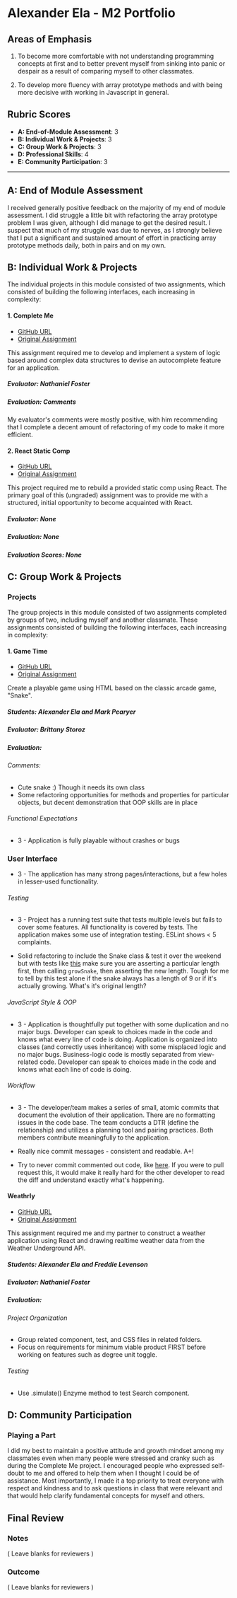 # Alexander Ela - M2 Portfolio

## Areas of Emphasis

1. To become more comfortable with not understanding programming concepts at first and to better prevent myself from sinking into panic or despair as a result of comparing myself to other classmates.

2. To develop more fluency with array prototype methods and with being more decisive with working in Javascript in general.

## Rubric Scores

* **A: End-of-Module Assessment**: 3
* **B: Individual Work & Projects**: 3
* **C: Group Work & Projects**: 3
* **D: Professional Skills**: 4
* **E: Community Participation**: 3

-----------------------

## A: End of Module Assessment
I received generally positive feedback on the majority of my end of module assessment.
I did struggle a little bit with refactoring the array prototype problem I was given, although I did manage to get the desired result.  I suspect that much of my struggle was due to nerves, as I strongly believe that I put a significant and sustained amount of effort in practicing array prototype methods daily, both in pairs and on my own.

## B: Individual Work & Projects

The individual projects in this module consisted of two assignments, which consisted of building the following interfaces, each increasing in complexity:

#### 1. Complete Me

* [GitHub URL](https://github.com/alexanderela/complete-me)
* [Original Assignment](http://frontend.turing.io/projects/complete-me.html)

This assignment required me to develop and implement a system of logic based around complex data structures to devise an autocomplete feature for an application.

##### Evaluator: Nathaniel Foster
##### Evaluation: Comments
My evaluator's comments were mostly positive, with him recommending that I complete a decent amount of refactoring of my code to make it more efficient.

#### 2. React Static Comp

* [GitHub URL](https://github.com/alexanderela/ae-react-static-comp)
* [Original Assignment](https://github.com/turingschool-examples/react-starter-kit/tree/react-static-comp)

This project required me to rebuild a provided static comp using React. The primary goal of this (ungraded) assignment was to provide me with a structured, initial opportunity to become acquainted with React.

##### Evaluator: None
##### Evaluation: None
##### Evaluation Scores: None


## C: Group Work & Projects

### Projects

The group projects in this module consisted of two assignments completed by groups of two, including myself and another classmate. These assignments consisted of building the following interfaces, each increasing in complexity:

#### 1. Game Time

* [GitHub URL](https://github.com/alexanderela/game-time)
* [Original Assignment](http://frontend.turing.io/projects/game-time.html)

Create a playable game using HTML based on the classic arcade game, "Snake".

##### Students: Alexander Ela and Mark Pearyer
##### Evaluator: Brittany Storoz
##### Evaluation: 
###### Comments:
* Cute snake :) Though it needs its own class
* Some refactoring opportunities for methods and properties for particular objects, but decent demonstration that OOP skills are in place

###### Functional Expectations

* 3 - Application is fully playable without crashes or bugs

### User Interface

* 3 - The application has many strong pages/interactions, but a few holes in lesser-used functionality.

###### Testing

* 3 - Project has a running test suite that tests multiple levels but fails to cover some features. All functionality is covered by tests. The application makes some use of integration testing. ESLint shows < 5 complaints.

* Solid refactoring to include the Snake class & test it over the weekend but with tests like [this](https://github.com/alexanderela/game-time/blob/master/test/snake-test.js#L55-L59) make sure you are asserting a particular length first, then calling `growSnake`, then asserting the new length. Tough for me to tell by this test alone if the snake always has a length of 9 or if it's actually growing. What's it's original length?

###### JavaScript Style & OOP

* 3 - Application is thoughtfully put together with some duplication and no major bugs. Developer can speak to choices made in the code and knows what every line of code is doing. Application is organized into classes (and correctly uses inheritance) with some misplaced logic and no major bugs. Business-logic code is mostly separated from view-related code. Developer can speak to choices made in the code and knows what each line of code is doing.


###### Workflow

* 3 - The developer/team makes a series of small, atomic commits that document the evolution of their application. There are no formatting issues in the code base. The team conducts a DTR (define the relationship) and utilizes a planning tool and pairing practices. Both members contribute meaningfully to the application.

* Really nice commit messages - consistent and readable. A+!

* Try to never commit commented out code, like [here](https://github.com/alexanderela/game-time/commit/02ca49aad42c06ae1117475dac551c3cdf14538e). If you were to pull request this, it would make it really hard for the other developer to read the diff and understand exactly what's happening.


#### Weathrly

* [GitHub URL](https://github.com/flevenson/Weathrly/tree/master/weathrly-app)
* [Original Assignment](http://frontend.turing.io/projects/weathrly.html)

This assignment required me and my partner to construct a weather application using React and drawing realtime weather data from the Weather Underground API.

##### Students: Alexander Ela and Freddie Levenson
##### Evaluator: Nathaniel Foster
##### Evaluation: 

###### Project Organization
* Group related component, test, and CSS files in related folders.
* Focus on requirements for minimum viable product FIRST before working on features such as degree unit toggle.


###### Testing
* Use .simulate() Enzyme method to test Search component.



## D: Community Participation

### Playing a Part

I did my best to maintain a positive attitude and growth mindset among my classmates even when many people were stressed and cranky such as during the Complete Me project.  I encouraged people who expressed self-doubt to me and offered to help them when I thought I could be of assistance. Most importantly, I made it a top priority to treat everyone with respect and kindness and to ask questions in class that were relevant and that would help clarify fundamental concepts for myself and others.

## Final Review

### Notes

( Leave blanks for reviewers )

### Outcome

( Leave blanks for reviewers )
